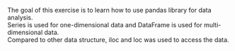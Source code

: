 The goal of this exercise is to learn how to use pandas library for data analysis.  
Series is used for one-dimensional data and DataFrame is used for multi-dimensional data.  
Compared to other data structure, iloc and loc was used to access the data.
